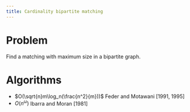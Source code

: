 ```yaml
---
title: Cardinality bipartite matching
---
```


# Problem

Find a matching with maximum size in a bipartite graph.

# Algorithms

- $O(\sqrt{n}m\log_n(\frac{n^2}{m}))$ Feder and Motawani [1991, 1995]
- $O(n^\omega)$ Ibarra and Moran [1981]